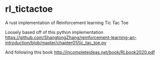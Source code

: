 # rl_tictactoe

A rust implementation of Reinforcement learning Tic Tac Toe

Loosely based off of this python implementation https://github.com/ShangtongZhang/reinforcement-learning-an-introduction/blob/master/chapter01/tic_tac_toe.py

And following this book http://incompleteideas.net/book/RLbook2020.pdf
